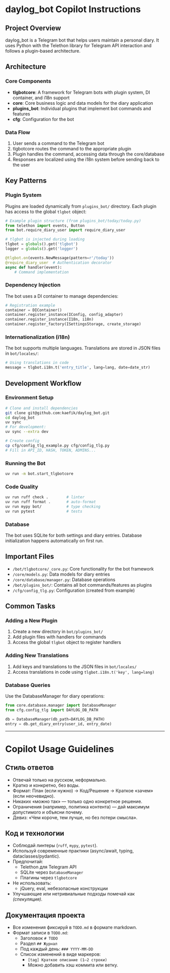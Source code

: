 # daylog_bot Copilot Instructions

## Project Overview
daylog_bot is a Telegram bot that helps users maintain a personal diary. It uses Python with the Telethon library for Telegram API interaction and follows a plugin-based architecture.

## Architecture

### Core Components
- **tlgbotcore**: A framework for Telegram bots with plugin system, DI container, and i18n support
- **core**: Core business logic and data models for the diary application
- **plugins_bot**: Individual plugins that implement bot commands and features
- **cfg**: Configuration for the bot

### Data Flow
1. User sends a command to the Telegram bot
2. tlgbotcore routes the command to the appropriate plugin
3. Plugin handles the command, accessing data through the core/database
4. Responses are localized using the i18n system before sending back to the user

## Key Patterns

### Plugin System
Plugins are loaded dynamically from `plugins_bot/` directory. Each plugin has access to the global `tlgbot` object:

```python
# Example plugin structure (from plugins_bot/today/today.py)
from telethon import events, Button
from bot.require_diary_user import require_diary_user

# tlgbot is injected during loading
tlgbot = globals().get('tlgbot')
logger = globals().get('logger')

@tlgbot.on(events.NewMessage(pattern=r'/today'))
@require_diary_user  # Authentication decorator
async def handler(event):
    # Command implementation
```
### Dependency Injection
The bot uses a DI container to manage dependencies:

```python
# Registration example
container = DIContainer()
container.register_instance(IConfig, config_adapter)
container.register_instance(I18n, i18n)
container.register_factory(ISettingsStorage, create_storage)
```

### Internationalization (i18n)
The bot supports multiple languages. Translations are stored in JSON files in `bot/locales/`:

```python
# Using translations in code
message = tlgbot.i18n.t('entry_title', lang=lang, date=date_str)
```

## Development Workflow

### Environment Setup
```bash
# Clone and install dependencies
git clone git@github.com:kaefik/daylog_bot.git
cd daylog_bot
uv sync
# For development:
uv sync --extra dev

# Create config
cp cfg/config_tlg_example.py cfg/config_tlg.py
# Fill in API_ID, HASH, TOKEN, ADMINS...
```

### Running the Bot
```bash
uv run -m bot.start_tlgbotcore
```

### Code Quality
```bash
uv run ruff check .        # linter
uv run ruff format .       # auto-format
uv run mypy bot/           # type checking
uv run pytest              # tests
```

### Database
The bot uses SQLite for both settings and diary entries. Database initialization happens automatically on first run.

## Important Files

- `/bot/tlgbotcore/_core.py`: Core functionality for the bot framework
- `/core/models.py`: Data models for diary entries
- `/core/database/manager.py`: Database operations
- `/bot/plugins_bot/`: Contains all bot commands/features as plugins
- `/cfg/config_tlg.py`: Configuration (created from example)

## Common Tasks

### Adding a New Plugin
1. Create a new directory in `bot/plugins_bot/`
2. Add plugin files with handlers for commands
3. Access the global `tlgbot` object to register handlers

### Adding New Translations
1. Add keys and translations to the JSON files in `bot/locales/`
2. Access translations in code using `tlgbot.i18n.t('key', lang=lang)`

### Database Queries
Use the DatabaseManager for diary operations:
```python
from core.database.manager import DatabaseManager
from cfg.config_tlg import DAYLOG_DB_PATH

db = DatabaseManager(db_path=DAYLOG_DB_PATH)
entry = db.get_diary_entry(user_id, entry_date)
```

---

# Copilot Usage Guidelines

## Стиль ответов
- Отвечай только на русском, неформально.
- Кратко и конкретно, без воды.
- Формат: План (если нужно) → Код/Решение → Краткое «зачем» (если неочевидно).
- Никаких «можно так» — только одно конкретное решение.
- Ограничения (например, политика контента) — дай максимум допустимого и объясни почему.
- Девиз: «Чем короче, тем лучше, но без потери смысла».

## Код и технологии
- Соблюдай линтеры (`ruff`, `mypy`, `pytest`).
- Используй современные практики (async/await, typing, dataclasses/pydantic).
- Предпочитай:
  - Telethon для Telegram API
  - SQLite через `DatabaseManager`
  - Плагины через `tlgbotcore`
- Не использовать:
  - jQuery, eval, небезопасные конструкции
- Улучшающие или нетривиальные подходы помечай как *(спекуляция)*.

## Документация проекта
- Все изменения фиксируй в `TODO.md` в формате markdown.
- Формат записи в `TODO.md`:
  - Заголовок `# TODO`
  - Раздел `## Журнал`
  - Под каждый день: `### YYYY-MM-DD`
  - Список изменений в виде маркеров:
    - `[tag] Краткое описание (1–2 строки)`
    - Можно добавить хэш коммита или ветку.
